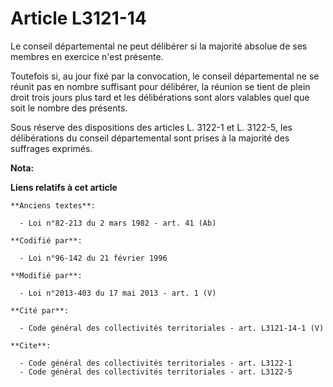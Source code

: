 # Article L3121-14

Le conseil départemental  ne peut délibérer si la majorité absolue de ses membres en exercice n'est présente. 

Toutefois si, au jour fixé par la convocation, le conseil départemental  ne se réunit pas en nombre suffisant pour délibérer,
la réunion se tient de plein droit trois jours plus tard et les délibérations sont alors valables quel que soit le nombre des
présents. 

Sous réserve des dispositions des articles L. 3122-1 et L. 3122-5, les délibérations du conseil départemental  sont prises à
la majorité des suffrages exprimés.

**Nota:**



**Liens relatifs à cet article**

	**Anciens textes**:

	  - Loi n°82-213 du 2 mars 1982 - art. 41 (Ab)

	**Codifié par**:

	  - Loi n°96-142 du 21 février 1996

	**Modifié par**:

	  - Loi n°2013-403 du 17 mai 2013 - art. 1 (V)

	**Cité par**:

	  - Code général des collectivités territoriales - art. L3121-14-1 (V)

	**Cite**:

	  - Code général des collectivités territoriales - art. L3122-1
	  - Code général des collectivités territoriales - art. L3122-5
